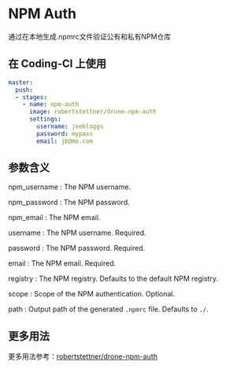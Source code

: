 # NPM Auth

通过在本地生成.npmrc文件验证公有和私有NPM仓库

## 在 Coding-CI 上使用

```yml
master:
  push:
  - stages:
    - name: npm-auth
      image: robertstettner/drone-npm-auth
      settings:
        username: joebloggs
        password: mypass
        email: jb@me.com
```

## 参数含义

npm_username
: The NPM username.

npm_password
: The NPM password.

npm_email
: The NPM email.

username
: The NPM username. Required.

password
: The NPM password. Required.

email
: The NPM email. Required.

registry
: The NPM registry. Defaults to the default NPM registry.

scope
: Scope of the NPM authentication. Optional.

path
: Output path of the generated `.npmrc` file. Defaults to `./`.

## 更多用法

更多用法参考：[robertstettner/drone-npm-auth](https://github.com/robertstettner/drone-npm-auth)
